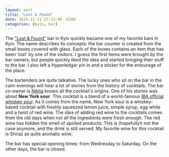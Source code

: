 ```yaml
---
layout: post
title: "Lost & Found"
date: 2019-12-21 17:13:00 -0200
categories: [kyiv, bar]
---
```


The ["Lost & Found"](https://www.facebook.com/lostandfoundkyiv/) bar in Kyiv quickly became one of my favorite bars in Kyiv. The name describes its concepts: the bar counter is created from the small boxes covered with glass. Each of the boxes contains an item that has been '_lost_' by one of the visitors. I guess the first items were brought by the bar owners, but people quickly liked the idea and started bringing their stuff to the bar. I also left a Hyperledger pin in and a sticker for the entourage of the place.

The bartenders are quite talkative. The lucky ones who sit on the bar in the calm evenings will hear a lot of stories from the history of cocktails. The bar co-owner is [Nikita](https://www.instagram.com/n.kalinichenko/) knows all the cocktail's origins. One of his stories was about **New York sour**. This cocktail is a blend of a world-famous [IBA official whiskey sour](https://en.wikipedia.org/wiki/Whiskey_sour). As it comes from the name, New York sour is a whiskey-based cocktail with freshly squeezed lemon juice, simple syrup, egg white and a twist of red wine. The idea of adding red wine to the cocktails comes from the old days when not all the ingredients were fresh enough. The red wine has hidden the smell of spoiled products. This is (hopefully!) not the case anymore, and the drink is still served. My favorite wine for this cocktail is Shiraz as quite aromatic wine.

The bar has special opening times: from Wednesday to Saturday. On the other days, the bar is closed.
